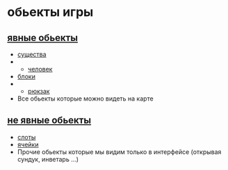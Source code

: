 # обьекты игры

## [явные обьекты](tangible.hpp)
- [существа](essence.hpp)
- - [человек](man.hpp)
- [блоки](block.hpp)
- - [рюкзак](packpuck.hpp)
- Все обьекты которые можно видеть на карте 
## [не явные обьекты](not__tangible.hpp)
- [слоты](slot.hpp)
- [ячейки](cell.hpp)
- Прочие обьекты которые мы видим только в интерфейсе (открывая сундук, инветарь ...)

